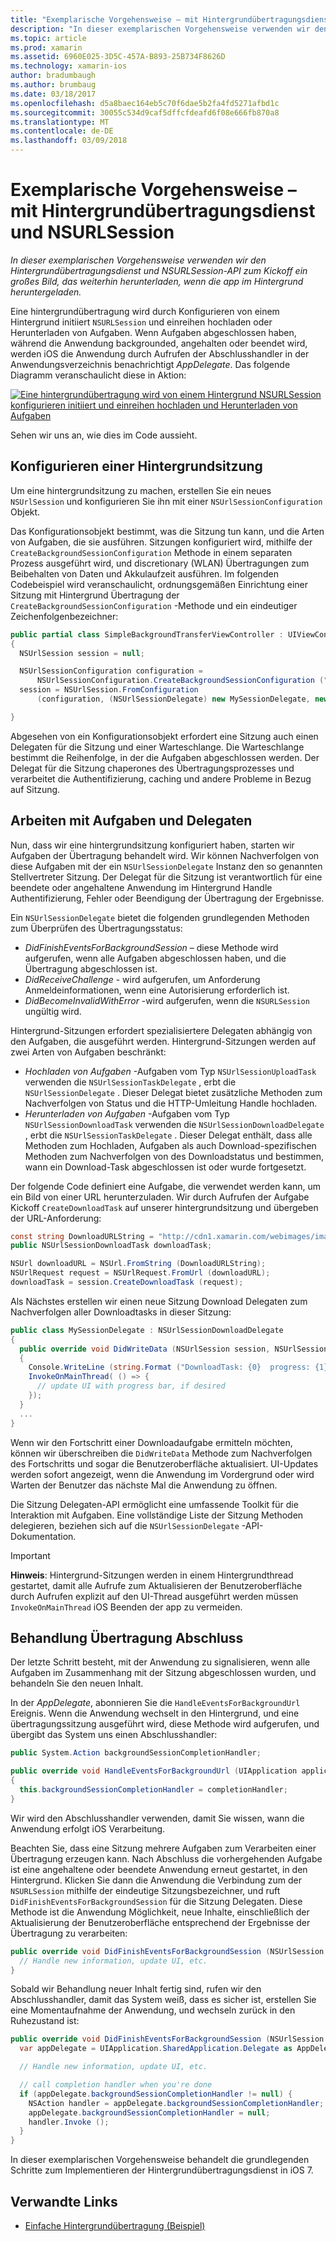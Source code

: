 ```yaml
---
title: "Exemplarische Vorgehensweise – mit Hintergrundübertragungsdienst und NSURLSession"
description: "In dieser exemplarischen Vorgehensweise verwenden wir den Hintergrundübertragungsdienst und NSURLSession-API zum Kickoff ein großes Bild, das weiterhin herunterladen, wenn die app im Hintergrund heruntergeladen."
ms.topic: article
ms.prod: xamarin
ms.assetid: 6960E025-3D5C-457A-B893-25B734F8626D
ms.technology: xamarin-ios
author: bradumbaugh
ms.author: brumbaug
ms.date: 03/18/2017
ms.openlocfilehash: d5a8baec164eb5c70f6dae5b2fa4fd5271afbd1c
ms.sourcegitcommit: 30055c534d9caf5dffcfdeafd6f08e666fb870a8
ms.translationtype: MT
ms.contentlocale: de-DE
ms.lasthandoff: 03/09/2018
---
```

# <a name="walkthrough---using-background-transfer-service-and-nsurlsession"></a>Exemplarische Vorgehensweise – mit Hintergrundübertragungsdienst und NSURLSession

_In dieser exemplarischen Vorgehensweise verwenden wir den Hintergrundübertragungsdienst und NSURLSession-API zum Kickoff ein großes Bild, das weiterhin herunterladen, wenn die app im Hintergrund heruntergeladen._

Eine hintergrundübertragung wird durch Konfigurieren von einem Hintergrund initiiert `NSURLSession` und einreihen hochladen oder Herunterladen von Aufgaben. Wenn Aufgaben abgeschlossen haben, während die Anwendung backgrounded, angehalten oder beendet wird, werden iOS die Anwendung durch Aufrufen der Abschlusshandler in der Anwendungsverzeichnis benachrichtigt *AppDelegate*. Das folgende Diagramm veranschaulicht diese in Aktion:

 [![](background-transfer-walkthrough-images/transfer.png "Eine hintergrundübertragung wird von einem Hintergrund NSURLSession konfigurieren initiiert und einreihen hochladen und Herunterladen von Aufgaben")](background-transfer-walkthrough-images/transfer.png#lightbox)

Sehen wir uns an, wie dies im Code aussieht.

## <a name="configuring-a-background-session"></a>Konfigurieren einer Hintergrundsitzung

Um eine hintergrundsitzung zu machen, erstellen Sie ein neues `NSUrlSession` und konfigurieren Sie ihn mit einer `NSUrlSessionConfiguration` Objekt.

Das Konfigurationsobjekt bestimmt, was die Sitzung tun kann, und die Arten von Aufgaben, die sie ausführen.
Sitzungen konfiguriert wird, mithilfe der `CreateBackgroundSessionConfiguration` Methode in einem separaten Prozess ausgeführt wird, und discretionary (WLAN) Übertragungen zum Beibehalten von Daten und Akkulaufzeit ausführen.
Im folgenden Codebeispiel wird veranschaulicht, ordnungsgemäßen Einrichtung einer Sitzung mit Hintergrund Übertragung der `CreateBackgroundSessionConfiguration` -Methode und ein eindeutiger Zeichenfolgenbezeichner:

```csharp
public partial class SimpleBackgroundTransferViewController : UIViewController
{
  NSUrlSession session = null;

  NSUrlSessionConfiguration configuration =
      NSUrlSessionConfiguration.CreateBackgroundSessionConfiguration ("com.SimpleBackgroundTransfer.BackgroundSession");
  session = NSUrlSession.FromConfiguration
      (configuration, (NSUrlSessionDelegate) new MySessionDelegate, new NSOperationQueue());

}
```

Abgesehen von ein Konfigurationsobjekt erfordert eine Sitzung auch einen Delegaten für die Sitzung und einer Warteschlange.
Die Warteschlange bestimmt die Reihenfolge, in der die Aufgaben abgeschlossen werden. Der Delegat für die Sitzung chaperones des Übertragungsprozesses und verarbeitet die Authentifizierung, caching und andere Probleme in Bezug auf Sitzung.

## <a name="working-with-tasks-and-delegates"></a>Arbeiten mit Aufgaben und Delegaten

Nun, dass wir eine hintergrundsitzung konfiguriert haben, starten wir Aufgaben der Übertragung behandelt wird. Wir können Nachverfolgen von diese Aufgaben mit der ein `NSUrlSessionDelegate` Instanz den so genannten Stellvertreter Sitzung. Der Delegat für die Sitzung ist verantwortlich für eine beendete oder angehaltene Anwendung im Hintergrund Handle Authentifizierung, Fehler oder Beendigung der Übertragung der Ergebnisse.

Ein `NSUrlSessionDelegate` bietet die folgenden grundlegenden Methoden zum Überprüfen des Übertragungsstatus:

-  *DidFinishEventsForBackgroundSession* – diese Methode wird aufgerufen, wenn alle Aufgaben abgeschlossen haben, und die Übertragung abgeschlossen ist.
-  *DidReceiveChallenge* - wird aufgerufen, um Anforderung Anmeldeinformationen, wenn eine Autorisierung erforderlich ist.
-  *DidBecomeInvalidWithError* -wird aufgerufen, wenn die `NSURLSession` ungültig wird.


Hintergrund-Sitzungen erfordert spezialisiertere Delegaten abhängig von den Aufgaben, die ausgeführt werden. Hintergrund-Sitzungen werden auf zwei Arten von Aufgaben beschränkt:

-  *Hochladen von Aufgaben* -Aufgaben vom Typ `NSUrlSessionUploadTask` verwenden die `NSUrlSessionTaskDelegate` , erbt die `NSUrlSessionDelegate` . Dieser Delegat bietet zusätzliche Methoden zum Nachverfolgen von Status und die HTTP-Umleitung Handle hochladen.
-  *Herunterladen von Aufgaben* -Aufgaben vom Typ `NSUrlSessionDownloadTask` verwenden die `NSUrlSessionDownloadDelegate` , erbt die `NSUrlSessionTaskDelegate` . Dieser Delegat enthält, dass alle Methoden zum Hochladen, Aufgaben als auch Download-spezifischen Methoden zum Nachverfolgen von des Downloadstatus und bestimmen, wann ein Download-Task abgeschlossen ist oder wurde fortgesetzt.


Der folgende Code definiert eine Aufgabe, die verwendet werden kann, um ein Bild von einer URL herunterzuladen. Wir durch Aufrufen der Aufgabe Kickoff `CreateDownloadTask` auf unserer hintergrundsitzung und übergeben der URL-Anforderung:

```csharp
const string DownloadURLString = "http://cdn1.xamarin.com/webimages/images/xamarin.png";
public NSUrlSessionDownloadTask downloadTask;

NSUrl downloadURL = NSUrl.FromString (DownloadURLString);
NSUrlRequest request = NSUrlRequest.FromUrl (downloadURL);
downloadTask = session.CreateDownloadTask (request);
```

Als Nächstes erstellen wir einen neue Sitzung Download Delegaten zum Nachverfolgen aller Downloadtasks in dieser Sitzung:

```csharp
public class MySessionDelegate : NSUrlSessionDownloadDelegate
{
  public override void DidWriteData (NSUrlSession session, NSUrlSessionDownloadTask downloadTask, long bytesWritten, long totalBytesWritten, long totalBytesExpectedToWrite)
  {
    Console.WriteLine (string.Format ("DownloadTask: {0}  progress: {1}", downloadTask, progress));
    InvokeOnMainThread( () => {
      // update UI with progress bar, if desired
    });
  }
  ...
}
```

Wenn wir den Fortschritt einer Downloadaufgabe ermitteln möchten, können wir überschreiben die `DidWriteData` Methode zum Nachverfolgen des Fortschritts und sogar die Benutzeroberfläche aktualisiert. UI-Updates werden sofort angezeigt, wenn die Anwendung im Vordergrund oder wird Warten der Benutzer das nächste Mal die Anwendung zu öffnen.

Die Sitzung Delegaten-API ermöglicht eine umfassende Toolkit für die Interaktion mit Aufgaben. Eine vollständige Liste der Sitzung Methoden delegieren, beziehen sich auf die `NSUrlSessionDelegate` -API-Dokumentation.

> [!IMPORTANT]
> **Hinweis**: Hintergrund-Sitzungen werden in einem Hintergrundthread gestartet, damit alle Aufrufe zum Aktualisieren der Benutzeroberfläche durch Aufrufen explizit auf den UI-Thread ausgeführt werden müssen `InvokeOnMainThread` iOS Beenden der app zu vermeiden. 


## <a name="handling-transfer-completion"></a>Behandlung Übertragung Abschluss

Der letzte Schritt besteht, mit der Anwendung zu signalisieren, wenn alle Aufgaben im Zusammenhang mit der Sitzung abgeschlossen wurden, und behandeln Sie den neuen Inhalt.

In der *AppDelegate*, abonnieren Sie die `HandleEventsForBackgroundUrl` Ereignis. Wenn die Anwendung wechselt in den Hintergrund, und eine übertragungssitzung ausgeführt wird, diese Methode wird aufgerufen, und übergibt das System uns einen Abschlusshandler:

```csharp
public System.Action backgroundSessionCompletionHandler;

public override void HandleEventsForBackgroundUrl (UIApplication application, string sessionIdentifier, System.Action completionHandler)
{
  this.backgroundSessionCompletionHandler = completionHandler;
}
```

Wir wird den Abschlusshandler verwenden, damit Sie wissen, wann die Anwendung erfolgt iOS Verarbeitung.

Beachten Sie, dass eine Sitzung mehrere Aufgaben zum Verarbeiten einer Übertragung erzeugen kann. Nach Abschluss die vorhergehenden Aufgabe ist eine angehaltene oder beendete Anwendung erneut gestartet, in den Hintergrund. Klicken Sie dann die Anwendung die Verbindung zum der `NSURLSession` mithilfe der eindeutige Sitzungsbezeichner, und ruft `DidFinishEventsForBackgroundSession` für die Sitzung Delegaten. Diese Methode ist die Anwendung Möglichkeit, neue Inhalte, einschließlich der Aktualisierung der Benutzeroberfläche entsprechend der Ergebnisse der Übertragung zu verarbeiten:

```csharp
public override void DidFinishEventsForBackgroundSession (NSUrlSession session) {
  // Handle new information, update UI, etc.
}
```

Sobald wir Behandlung neuer Inhalt fertig sind, rufen wir den Abschlusshandler, damit das System weiß, dass es sicher ist, erstellen Sie eine Momentaufnahme der Anwendung, und wechseln zurück in den Ruhezustand ist:

```csharp
public override void DidFinishEventsForBackgroundSession (NSUrlSession session) {
  var appDelegate = UIApplication.SharedApplication.Delegate as AppDelegate;

  // Handle new information, update UI, etc.

  // call completion handler when you're done
  if (appDelegate.backgroundSessionCompletionHandler != null) {
    NSAction handler = appDelegate.backgroundSessionCompletionHandler;
    appDelegate.backgroundSessionCompletionHandler = null;
    handler.Invoke ();
  }
}
```

In dieser exemplarischen Vorgehensweise behandelt die grundlegenden Schritte zum Implementieren der Hintergrundübertragungsdienst in iOS 7.



## <a name="related-links"></a>Verwandte Links

- [Einfache Hintergrundübertragung (Beispiel)](https://developer.xamarin.com/samples/monotouch/SimpleBackgroundTransfer/)
